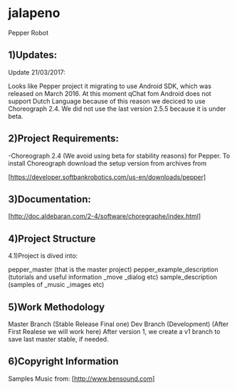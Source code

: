 # jalapeno
Pepper Robot

1)Updates:
----------

Update 21/03/2017:

Looks like Pepper project it migrating to use Android SDK, which was released
on March 2016. At this moment qChat fom Android does not support Dutch Language
because of this reason we deciced to use Choreograph 2.4. We did not use the last
version 2.5.5 because it is under beta.

2)Project Requirements:
-----------------------

-Choreograph 2.4 (We avoid using beta for stability reasons) for Pepper.
To install Choreograph download the setup version from archives from

[https://developer.softbankrobotics.com/us-en/downloads/pepper]

3)Documentation:
----------------

[http://doc.aldebaran.com/2-4/software/choregraphe/index.html]

4)Project Structure
-------------------

4.1)Project is dived into:

pepper_master (that is the master project)
pepper_example_description (tutorials and useful information _move _dialog etc)
sample_description  (samples of _music _images etc)


5)Work Methodology
------------------- 

Master Branch (Stable Release Final one)
Dev Branch (Development) (After First Realese we will work here)
After version 1, we create a v1 branch to save last master stable, if needed. 

6)Copyright Information
------------------------ 

Samples Music from:
[http://www.bensound.com]